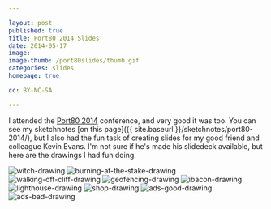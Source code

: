 ```yaml
---

layout: post
published: true
title: Port80 2014 Slides
date: 2014-05-17
image:
image-thumb: /port80slides/thumb.gif
categories: slides
homepage: true

cc: BY-NC-SA

---
```


I attended the [Port80 2014](http://port80events.co.uk/event/port80-2014/) conference, and very good it was too. You can see my sketchnotes [on this page]({{ site.baseurl }}/sketchnotes/port80-2014/), but I also had the fun task of creating slides for my good friend and colleague Kevin Evans. I'm not sure if he's made his slidedeck available, but here are the drawings I had fun doing.

<img src="{{ site.baseurl }}/images/port80slides/witch.gif" alt="witch-drawing" />

<img src="{{ site.baseurl }}/images/port80slides/burn.gif" alt="burning-at-the-stake-drawing" />

<img src="{{ site.baseurl }}/images/port80slides/cliff.gif" alt="walking-off-cliff-drawing" />

<img src="{{ site.baseurl }}/images/port80slides/geofence.gif" alt="geofencing-drawing" />

<img src="{{ site.baseurl }}/images/port80slides/ibacon.gif" alt="ibacon-drawing" />

<img src="{{ site.baseurl }}/images/port80slides/lighthouse.gif" alt="lighthouse-drawing" />

<img src="{{ site.baseurl }}/images/port80slides/shop.gif" alt="shop-drawing" />

<img src="{{ site.baseurl }}/images/port80slides/ads-good.gif" alt="ads-good-drawing" />

<img src="{{ site.baseurl }}/images/port80slides/ads-bad.gif" alt="ads-bad-drawing" />

